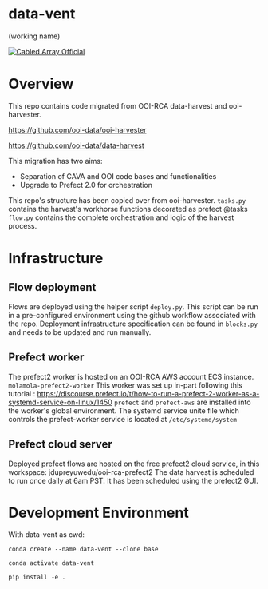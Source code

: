 # data-vent
(working name)

[![Cabled Array Official](https://tinyurl.com/ca-official)](#)

# Overview
This repo contains code migrated from OOI-RCA data-harvest and ooi-harvester.

https://github.com/ooi-data/ooi-harvester

https://github.com/ooi-data/data-harvest

This migration has two aims:
* Separation of CAVA and OOI code bases and functionalities
* Upgrade to Prefect 2.0 for orchestration 

This repo's structure has been copied over from ooi-harvester. 
`tasks.py` contains the harvest's workhorse functions decorated as prefect @tasks 
`flow.py` contains the complete orchestration and logic of the harvest process.

# Infrastructure
## Flow deployment
Flows are deployed using the helper script `deploy.py`. This script can be run in a pre-configured environment
using the github workflow <Deploy Flows> associated with the repo. Deployment infrastructure specification can 
be found in `blocks.py` and needs to be updated and run manually. 

## Prefect worker
The prefect2 worker is hosted on an OOI-RCA AWS account ECS instance. `molamola-prefect2-worker`
This worker was set up in-part following this tutorial :
https://discourse.prefect.io/t/how-to-run-a-prefect-2-worker-as-a-systemd-service-on-linux/1450
`prefect` and `prefect-aws` are installed into the worker's global environment. The systemd 
service unite file which controls the prefect-worker service is located at `/etc/systemd/system`

## Prefect cloud server 
Deployed prefect flows are hosted on the free prefect2 cloud service, in this workspace: 
jdupreyuwedu/ooi-rca-prefect2
The data harvest is scheduled to run once daily at 6am PST. It has been scheduled using the prefect2 GUI.

# Development Environment 
With data-vent as cwd:

`conda create --name data-vent --clone base`

`conda activate data-vent`

`pip install -e .`
